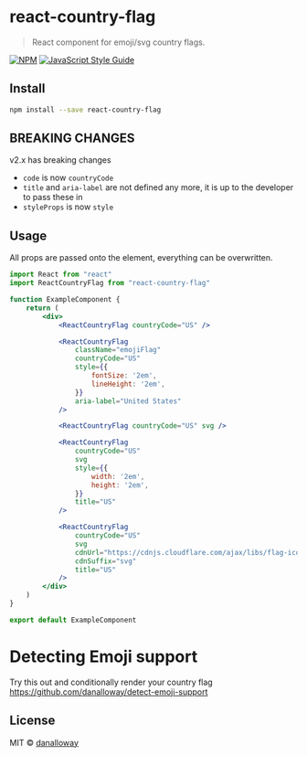 # react-country-flag

> React component for emoji/svg country flags.

[![NPM](https://img.shields.io/npm/v/react-country-flag.svg)](https://www.npmjs.com/package/react-country-flag)
[![JavaScript Style Guide](https://img.shields.io/badge/code_style-standard-brightgreen.svg)](https://standardjs.com)

## Install

```bash
npm install --save react-country-flag
```

## BREAKING CHANGES

v2.x has breaking changes

-   `code` is now `countryCode`
-   `title` and `aria-label` are not defined any more, it is up to the developer
    to pass these in
-   `styleProps` is now `style`

## Usage

All props are passed onto the element, everything can be overwritten.

```jsx
import React from "react"
import ReactCountryFlag from "react-country-flag"

function ExampleComponent {
    return (
        <div>
            <ReactCountryFlag countryCode="US" />

            <ReactCountryFlag
                className="emojiFlag"
                countryCode="US"
                style={{
                    fontSize: '2em',
                    lineHeight: '2em',
                }}
                aria-label="United States"
            />

            <ReactCountryFlag countryCode="US" svg />

            <ReactCountryFlag
                countryCode="US"
                svg
                style={{
                    width: '2em',
                    height: '2em',
                }}
                title="US"
            />

            <ReactCountryFlag
                countryCode="US"
                svg
                cdnUrl="https://cdnjs.cloudflare.com/ajax/libs/flag-icon-css/3.4.3/flags/1x1/"
                cdnSuffix="svg"
                title="US"
            />
        </div>
    )
}

export default ExampleComponent
```

# Detecting Emoji support

Try this out and conditionally render your country flag
https://github.com/danalloway/detect-emoji-support

## License

MIT © [danalloway](https://github.com/danalloway)
